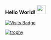   ### Hello World!  <img src="https://github.com/sciencepal/sciencepal/blob/master/assets/Hi.gif" width="29px">
  [![Visits Badge](https://badges.pufler.dev/visits/sciencepal/sciencepal)](https://badges.pufler.dev/visits/sciencepal/sciencepal)

[![trophy](https://github-profile-trophy.vercel.app/?username=sciencepal)](https://github.com/ryo-ma/github-profile-trophy)
  